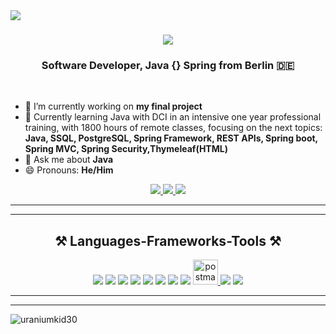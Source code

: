 <img align="left" src="https://img.shields.io/badge/visitors-1120-blue" />
<h1 align="center">
    <img src="https://readme-typing-svg.herokuapp.com/?font=Righteous&size=35&center=true&vCenter=true&width=500&height=70&duration=4000&lines=Hi+There!+👋;+I'm+Mahmoud+Najmeh!;" />
</h1>
<h3 align="center">Software Developer, Java {} Spring from Berlin 🇩🇪</h3>
<br/>

- 🔭 I’m currently working on **my final project**
- 🌱 Currently learning Java with DCI in an intensive one year professional training, with 1800 hours of remote classes, focusing on the next topics:  **Java, SSQL, PostgreSQL, Spring Framework, REST APIs, Spring boot, Spring MVC, Spring Security,Thymeleaf(HTML)**
- 💬 Ask me about **Java**
- 😄 Pronouns: **He/Him**
</div>
<div align="center"> 
  <a href="mailto:mn.de@outlook.com">
    <img src="https://img.shields.io/badge/Outlook-0078D4?style=for-the-badge&logo=microsoft-outlook&logoColor=white" />
  </a>
  <a href="https://www.linkedin.com/in/mahmoud-najmeh-b53172211?utm_source=share&utm_campaign=share_via&utm_content=profile&utm_medium=ios_app" target="_blank">
    <img src="https://img.shields.io/badge/LinkedIn-0077B5?style=for-the-badge&logo=linkedin&logoColor=white" />
  </a>
  <a href="https://www.xing.com/profile/Mahmoud_Najmeh031649/web_profiles" target="_blank">
    <img src="https://img.shields.io/badge/Xing-006567?style=for-the-badge&logo=xing&logoColor=white" />
  </a>
</div>
<hr/>
<hr/>
<h2 align="center">⚒️ Languages-Frameworks-Tools ⚒️</h2>
<div align="center">
    <img src="https://skillicons.dev/icons?i=java,spring,mysql,postgresql,windows,linux" />
    <img src="https://skillicons.dev/icons?i=javascript,bootstrap,css,html" />
    <img src="https://img.icons8.com/color/48/000000/thymeleaf.png" />
    <img src="https://skillicons.dev/icons?i=github,vscode" />
    <img src="https://img.icons8.com/color/48/000000/intellij-idea.png" />
    <img src="https://skillicons.dev/icons?i=eclipse" />
    <img src="https://img.icons8.com/color/48/000000/c-sharp-logo.png" />
   <img src="https://skillicons.dev/icons?i=php" />
    <a href="https://postman.com" target="_blank" rel="noreferrer"> <img src="https://www.vectorlogo.zone/logos/getpostman/getpostman-icon.svg" alt="postman" width="40" height="40"/> </a>
    <img src="https://img.icons8.com/color/48/000000/amazon-web-services.png" />
    <img src="https://img.icons8.com/color/48/000000/google-cloud-platform.png" /><br/>
    <hr/>
<hr/>
    <p align="left"><img align="center" src="https://github-readme-stats.vercel.app/api/top-langs?username=uraniumkid30&show_icons=true&locale=en&layout=compact&theme=dark&background=000000&langs_count=10&hide=python,shell,matlab,javascript,html,css,c%23,php" alt="uraniumkid30" /></p>
</div>
<br/>
